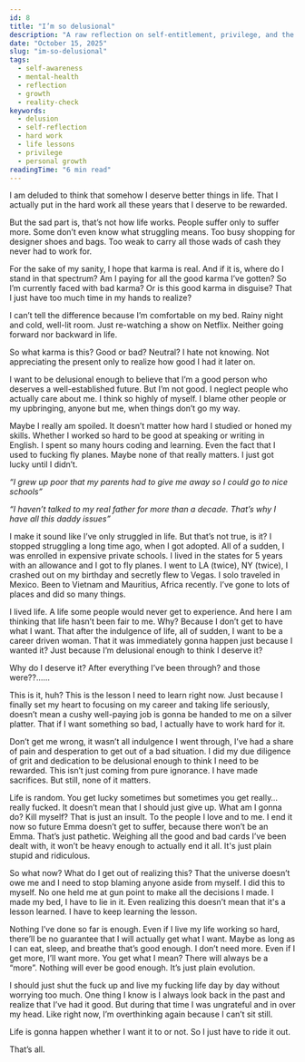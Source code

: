 ```yaml
---
id: 8
title: "I’m so delusional"
description: "A raw reflection on self-entitlement, privilege, and the painful realization that life doesn’t owe us anything — no matter how hard we’ve worked or how much we’ve suffered."
date: "October 15, 2025"
slug: "im-so-delusional"
tags:
  - self-awareness
  - mental-health
  - reflection
  - growth
  - reality-check
keywords:
  - delusion
  - self-reflection
  - hard work
  - life lessons
  - privilege
  - personal growth
readingTime: "6 min read"
---
```


I am deluded to think that somehow I deserve better things in life. That I actually put in the hard work all these years that I deserve to be rewarded.

But the sad part is, that’s not how life works. People suffer only to suffer more. Some don’t even know what struggling means. Too busy shopping for designer shoes and bags. Too weak to carry all those wads of cash they never had to work for.

For the sake of my sanity, I hope that karma is real. And if it is, where do I stand in that spectrum? Am I paying for all the good karma I’ve gotten? So I’m currently faced with bad karma? Or is this good karma in disguise? That I just have too much time in my hands to realize?

I can’t tell the difference because I’m comfortable on my bed. Rainy night and cold, well-lit room. Just re-watching a show on Netflix. Neither going forward nor backward in life.

So what karma is this? Good or bad? Neutral? I hate not knowing. Not appreciating the present only to realize how good I had it later on.

I want to be delusional enough to believe that I’m a good person who deserves a well-established future. But I’m not good. I neglect people who actually care about me. I think so highly of myself. I blame other people or my upbringing, anyone but me, when things don’t go my way.

Maybe I really am spoiled. It doesn’t matter how hard I studied or honed my skills. Whether I worked so hard to be good at speaking or writing in English. I spent so many hours coding and learning. Even the fact that I used to fucking fly planes. Maybe none of that really matters. I just got lucky until I didn’t.

_“I grew up poor that my parents had to give me away so I could go to nice schools”_

_“I haven’t talked to my real father for more than a decade. That’s why I have all this daddy issues”_

I make it sound like I’ve only struggled in life. But that’s not true, is it? I stopped struggling a long time ago, when I got adopted. All of a sudden, I was enrolled in expensive private schools. I lived in the states for 5 years with an allowance and I got to fly planes. I went to LA (twice), NY (twice), I crashed out on my birthday and secretly flew to Vegas. I solo traveled in Mexico. Been to Vietnam and Mauritius, Africa recently. I’ve gone to lots of places and did so many things.

I lived life. A life some people would never get to experience. And here I am thinking that life hasn’t been fair to me. Why? Because I don’t get to have what I want. That after the indulgence of life, all of sudden, I want to be a career driven woman. That it was immediately gonna happen just because I wanted it? Just because I’m delusional enough to think I deserve it?

Why do I deserve it? After everything I’ve been through? and those were??......

This is it, huh? This is the lesson I need to learn right now. Just because I finally set my heart to focusing on my career and taking life seriously, doesn’t mean a cushy well-paying job is gonna be handed to me on a silver platter. That if I want something so bad, I actually have to work hard for it.

Don’t get me wrong, it wasn’t all indulgence I went through, I’ve had a share of pain and desperation to get out of a bad situation. I did my due diligence of grit and dedication to be delusional enough to think I need to be rewarded. This isn’t just coming from pure ignorance. I have made sacrifices. But still, none of it matters.

Life is random. You get lucky sometimes but sometimes you get really… really fucked. It doesn’t mean that I should just give up. What am I gonna do? Kill myself? That is just an insult. To the people I love and to me. I end it now so future Emma doesn’t get to suffer, because there won’t be an Emma. That’s just pathetic. Weighing all the good and bad cards I’ve been dealt with, it won’t be heavy enough to actually end it all. It's just plain stupid and ridiculous.

So what now? What do I get out of realizing this? That the universe doesn’t owe me and I need to stop blaming anyone aside from myself. I did this to myself. No one held me at gun point to make all the decisions I made. I made my bed, I have to lie in it. Even realizing this doesn’t mean that it's a lesson learned. I have to keep learning the lesson.

Nothing I’ve done so far is enough. Even if I live my life working so hard, there’ll be no guarantee that I will actually get what I want. Maybe as long as I can eat, sleep, and breathe that’s good enough. I don’t need more. Even if I get more, I’ll want more. You get what I mean? There will always be a “more”. Nothing will ever be good enough. It’s just plain evolution.

I should just shut the fuck up and live my fucking life day by day without worrying too much. One thing I know is I always look back in the past and realize that I’ve had it good. But during that time I was ungrateful and in over my head. Like right now, I’m overthinking again because I can’t sit still.

Life is gonna happen whether I want it to or not. So I just have to ride it out.

That’s all.
